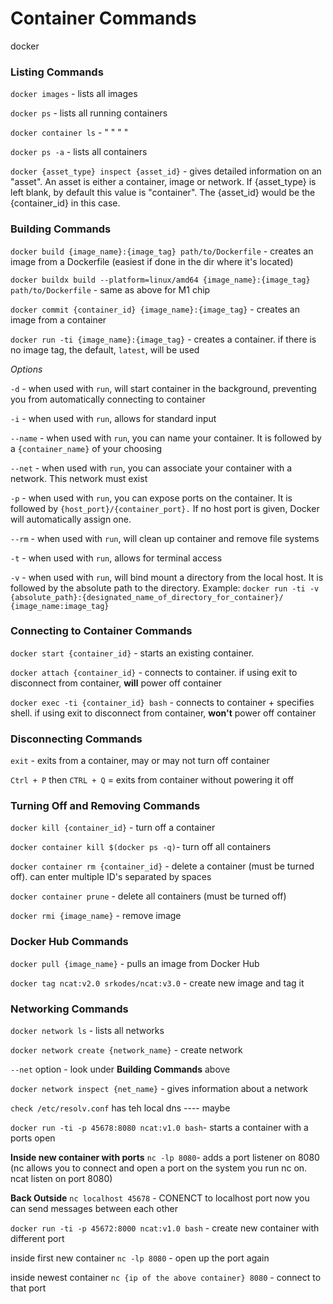 # Container Commands

docker

### Listing Commands
`docker images` - lists all images

`docker ps` - lists all running containers

`docker container ls` - " " " "

`docker ps -a` - lists all containers

`docker {asset_type} inspect {asset_id}` - gives detailed information on an "asset". An asset is either a container, image or network. If {asset_type} is left blank, by default this value is "container". The {asset_id} would be the {container_id} in this case.

### Building Commands
`docker build {image_name}:{image_tag} path/to/Dockerfile` - creates an image from a Dockerfile (easiest if done in the dir where it's located)

`docker buildx build --platform=linux/amd64 {image_name}:{image_tag} path/to/Dockerfile` - same as above for M1 chip

`docker commit {container_id} {image_name}:{image_tag}` - creates an image from a container

`docker run -ti {image_name}:{image_tag}` - creates a container. if there is no image tag, the default, `latest`, will be used

*Options*

`-d` - when used with `run`, will start container in the background, preventing you from automatically connecting to container

`-i` - when used with `run`, allows for standard input

`--name` - when used with `run`, you can name your container. It is followed by a `{container_name}` of your choosing

`--net` - when used with `run`, you can associate your container with a network. This network must exist

`-p` - when used with `run`, you can expose ports on the container. It is followed by `{host_port}/{container_port}.` If no host port is given, Docker will automatically assign one.

`--rm` - when used with `run`, will clean up container and remove file systems

`-t` - when used with `run`, allows for terminal access

`-v` - when used with `run`, will bind mount a directory from the local host. It is followed by the absolute path to the directory. Example: `docker run -ti -v {absolute_path}:{designated_name_of_directory_for_container}/ {image_name:image_tag}`

### Connecting to Container Commands
`docker start {container_id}` - starts an existing container. 

`docker attach {container_id}` - connects to container. if using exit to disconnect from container, **will** power off container

`docker exec -ti {container_id} bash` - connects to container + specifies shell. if using exit to disconnect from container, **won't** power off container

### Disconnecting Commands
`exit` - exits from a container, may or may not turn off container

`Ctrl + P` then `CTRL + Q` = exits from container without powering it off

### Turning Off and Removing Commands
`docker kill {container_id}` - turn off a container

`docker container kill $(docker ps -q)`- turn off all containers

`docker container rm {container_id}` - delete a container (must be turned off). can enter multiple ID's separated by spaces

`docker container prune` - delete all containers (must be turned off)

`docker rmi {image_name}` - remove image

### Docker Hub Commands
`docker pull {image_name}` - pulls an image from Docker Hub

`docker tag ncat:v2.0 srkodes/ncat:v3.0` - create new image and tag it

### Networking Commands
`docker network ls` - lists all networks

`docker network create {network_name}` - create network

`--net` option - look under **Building Commands** above

`docker network inspect {net_name}` - gives information about a network

`check /etc/resolv.conf` has teh local dns ---- maybe

`docker run -ti -p 45678:8080 ncat:v1.0 bash`- starts a container with a ports open


**Inside new container with ports**
`nc -lp 8080`- adds a port listener on 8080 (nc allows you to connect and open a port on the system you run nc on. ncat listen on port 8080)

**Back Outside**
`nc localhost 45678` - CONENCT to localhost port now you can send messages between each other

`docker run -ti -p 45672:8000 ncat:v1.0 bash` - create new container with different port

inside first new container
`nc -lp 8080` - open up the port again

inside newest container
`nc {ip of the above container} 8080` - connect to that port
